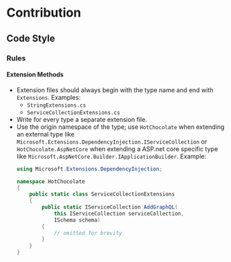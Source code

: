 # Contribution

## Code Style

### Rules

#### Extension Methods

- Extension files should always begin with the type name and end with `Extensions`.
  Examples:
  - `StringExtensions.cs`
  - `ServiceCollectionExtensions.cs`
- Write for every type a separate extension file.
- Use the origin namespace of the type; use `HotChocolate` when extending an external type like `Microsoft.Ectensions.DependencyInjection.IServiceCollection` or `HotChocolate.AspNetCore` when extending a ASP.net core specific type like `Microsoft.AspNetCore.Builder.IApplicationBuilder`.
  Example:
  ```csharp
  using Microsoft.Extensions.DependencyInjection;

  namespace HotChocolate
  {
      public static class ServiceCollectionExtensions
      {
          public static IServiceCollection AddGraphQL(
              this IServiceCollection serviceCollection,
              ISchema schema)
          {
              // omitted for brevity
          }
      }
  }
  ```
